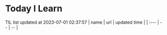 # Today I Learn 
TIL list updated at 2023-07-01 02:37:57
| name | url | updated time |
| :--- | -- | -- |

